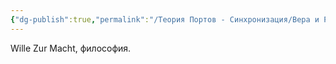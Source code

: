 ```yaml
---
{"dg-publish":true,"permalink":"/Теория Портов - Синхронизация/Вера и Религия/Воля к власти (WIP)/"}
---
```


Wille Zur Macht, философия.

